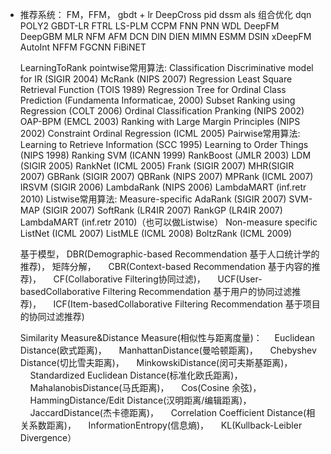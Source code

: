- 推荐系统：
    FM，FFM，
    gbdt + lr
    DeepCross
    pid 
    dssm 
    als 
    组合优化 
    dqn 
    POLY2 
    GBDT-LR 
    FTRL 
    LS-PLM
    CCPM
    FNN
    PNN
    WDL
    DeepFM
    DeepGBM
    MLR
    NFM
    AFM
    DCN
    DIN
    DIEN
    MIMN 
    ESMM
    DSIN
    xDeepFM
    AutoInt
    NFFM
    FGCNN
    FiBiNET
    
    LearningToRank
        pointwise常用算法:
            Classification
                Discriminative model for IR (SIGIR 2004)
                McRank (NIPS 2007)
            Regression
                Least Square Retrieval Function (TOIS 1989)
                Regression Tree for Ordinal Class Prediction (Fundamenta Informaticae, 2000)
                Subset Ranking using Regression (COLT 2006)
            Ordinal Classification
                Pranking (NIPS 2002)
                OAP-BPM (EMCL 2003)
                Ranking with Large Margin Principles (NIPS 2002)
                Constraint Ordinal Regression (ICML 2005)
        Pairwise常用算法:
            Learning to Retrieve Information (SCC 1995)
            Learning to Order Things (NIPS 1998)
            Ranking SVM (ICANN 1999)
            RankBoost (JMLR 2003)
            LDM (SIGIR 2005)
            RankNet (ICML 2005)
            Frank (SIGIR 2007)
            MHR(SIGIR 2007)
            GBRank (SIGIR 2007)
            QBRank (NIPS 2007)
            MPRank (ICML 2007)
            IRSVM (SIGIR 2006)
            LambdaRank (NIPS 2006)
            LambdaMART (inf.retr 2010)
        Listwise常用算法:
            Measure-specific
            AdaRank (SIGIR 2007)
            SVM-MAP (SIGIR 2007)
            SoftRank (LR4IR 2007)
            RankGP (LR4IR 2007)
            LambdaMART (inf.retr 2010)（也可以做Listwise）
            Non-measure specific
            ListNet (ICML 2007)
            ListMLE (ICML 2008)
            BoltzRank (ICML 2009)

       
    基于模型，
    DBR(Demographic-based Recommendation 基于人口统计学的推荐)，
      矩阵分解，
      CBR(Context-based Recommendation 基于内容的推荐)，
      CF(Collaborative Filtering协同过滤)，
          UCF(User-basedCollaborative Filtering Recommendation 基于用户的协同过滤推荐)，
          ICF(Item-basedCollaborative Filtering Recommendation 基于项目的协同过滤推荐)
  
    Similarity Measure&Distance Measure(相似性与距离度量)：
    Euclidean Distance(欧式距离)，
    ManhattanDistance(曼哈顿距离)，
    Chebyshev Distance(切比雪夫距离)，
    MinkowskiDistance(闵可夫斯基距离)，
    Standardized Euclidean Distance(标准化欧氏距离)，
    MahalanobisDistance(马氏距离)，
    Cos(Cosine 余弦)，
    HammingDistance/Edit Distance(汉明距离/编辑距离)，
    JaccardDistance(杰卡德距离)，
    Correlation Coefficient Distance(相关系数距离)，
    InformationEntropy(信息熵)，
    KL(Kullback-Leibler Divergence）



